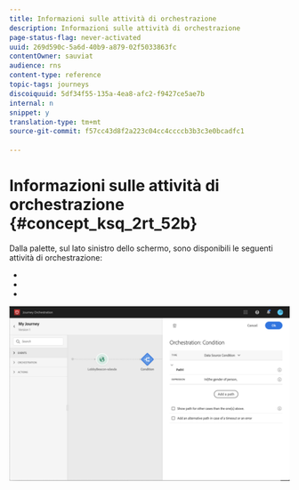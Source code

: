 ```yaml
---
title: Informazioni sulle attività di orchestrazione
description: Informazioni sulle attività di orchestrazione
page-status-flag: never-activated
uuid: 269d590c-5a6d-40b9-a879-02f5033863fc
contentOwner: sauviat
audience: rns
content-type: reference
topic-tags: journeys
discoiquuid: 5df34f55-135a-4ea8-afc2-f9427ce5ae7b
internal: n
snippet: y
translation-type: tm+mt
source-git-commit: f57cc43d8f2a223c04cc4ccccb3b3c3e0bcadfc1

---
```



# Informazioni sulle attività di orchestrazione {#concept_ksq_2rt_52b}

Dalla palette, sul lato sinistro dello schermo, sono disponibili le seguenti attività di orchestrazione:

* [](../building-journeys/condition-activity.md)
* [](../building-journeys/end-activity.md)
* [](../building-journeys/wait-activity.md)

![](../assets/journey49.png)
